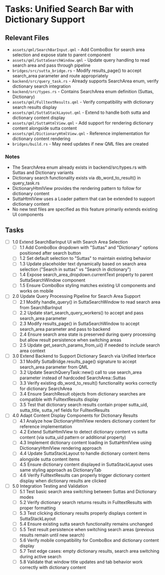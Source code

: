 # Tasks: Unified Search Bar with Dictionary Support

## Relevant Files

- `assets/qml/SearchBarInput.qml` - Add ComboBox for search area selection and expose state to parent component
- `assets/qml/SuttaSearchWindow.qml` - Update query handling to read search area and pass through pipeline  
- `bridges/src/sutta_bridge.rs` - Modify results_page() to accept search_area parameter and route appropriately
- `backend/src/query_task.rs` - Already supports SearchArea enum, verify dictionary search integration
- `backend/src/types.rs` - Contains SearchArea enum definition (Suttas, Dictionary)
- `assets/qml/FulltextResults.qml` - Verify compatibility with dictionary search results display
- `assets/qml/SuttaStackLayout.qml` - Extend to handle both sutta and dictionary content display
- `assets/qml/SuttaHtmlView.qml` - Add support for rendering dictionary content alongside sutta content
- `assets/qml/DictionaryHtmlView.qml` - Reference implementation for dictionary content rendering
- `bridges/build.rs` - May need updates if new QML files are created

### Notes

- The SearchArea enum already exists in backend/src/types.rs with Suttas and Dictionary variants
- Dictionary search functionality exists via db_word_to_result() in query_task.rs  
- DictionaryHtmlView provides the rendering pattern to follow for dictionary content
- SuttaHtmlView uses a Loader pattern that can be extended to support dictionary content
- No new test files are specified as this feature primarily extends existing UI components

## Tasks

- [ ] 1.0 Extend SearchBarInput UI with Search Area Selection
  - [ ] 1.1 Add ComboBox dropdown with "Suttas" and "Dictionary" options positioned after search button
  - [ ] 1.2 Set default selection to "Suttas" to maintain existing behavior
  - [ ] 1.3 Update placeholder text dynamically based on search area selection ("Search in suttas" vs "Search in dictionary")
  - [ ] 1.4 Expose search_area_dropdown.currentText property to parent SuttaSearchWindow component
  - [ ] 1.5 Ensure ComboBox styling matches existing UI components and works on mobile

- [ ] 2.0 Update Query Processing Pipeline for Search Area Support  
  - [ ] 2.1 Modify handle_query() in SuttaSearchWindow to read search area from SearchBarInput
  - [ ] 2.2 Update start_search_query_workers() to accept and pass search_area parameter
  - [ ] 2.3 Modify results_page() in SuttaSearchWindow to accept search_area parameter and pass to backend
  - [ ] 2.4 Ensure search area state is preserved during query processing but allow result persistence when switching areas
  - [ ] 2.5 Update get_search_params_from_ui() if needed to include search area context

- [ ] 3.0 Extend Backend to Support Dictionary Search via Unified Interface
  - [ ] 3.1 Modify SuttaBridge.results_page() signature to accept search_area parameter from QML
  - [ ] 3.2 Update SearchQueryTask::new() call to use search_area parameter instead of hardcoded SearchArea::Suttas
  - [ ] 3.3 Verify existing db_word_to_result() functionality works correctly for dictionary SearchArea
  - [ ] 3.4 Ensure SearchResult objects from dictionary searches are compatible with FulltextResults display
  - [ ] 3.5 Test that dictionary search results contain proper sutta_uid, sutta_title, sutta_ref fields for FulltextResults

- [ ] 4.0 Adapt Content Display Components for Dictionary Results
  - [ ] 4.1 Analyze how DictionaryHtmlView renders dictionary content for reference implementation
  - [ ] 4.2 Extend SuttaHtmlView to detect dictionary content vs sutta content (via sutta_uid pattern or additional property)
  - [ ] 4.3 Implement dictionary content loading in SuttaHtmlView using DictionaryHtmlView rendering approach
  - [ ] 4.4 Update SuttaStackLayout to handle dictionary content items alongside sutta content items
  - [ ] 4.5 Ensure dictionary content displayed in SuttaStackLayout uses same styling approach as DictionaryTab
  - [ ] 4.6 Verify FulltextResults can properly trigger dictionary content display when dictionary results are clicked

- [ ] 5.0 Integration Testing and Validation
  - [ ] 5.1 Test basic search area switching between Suttas and Dictionary modes
  - [ ] 5.2 Verify dictionary search returns results in FulltextResults with proper formatting
  - [ ] 5.3 Test clicking dictionary results properly displays content in SuttaStackLayout
  - [ ] 5.4 Ensure existing sutta search functionality remains unchanged
  - [ ] 5.5 Test result persistence when switching search areas (previous results remain until new search)
  - [ ] 5.6 Verify mobile compatibility for ComboBox and dictionary content display
  - [ ] 5.7 Test edge cases: empty dictionary results, search area switching during active search
  - [ ] 5.8 Validate that window title updates and tab behavior work correctly with dictionary content